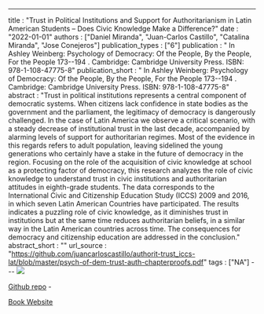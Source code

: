 ---
title : "Trust in Political Institutions and Support for Authoritarianism in Latin American Students – Does Civic Knowledge Make a Difference?"
date : "2022-01-01"
authors : ["Daniel Miranda", "Juan-Carlos Castillo", "Catalina Miranda", "Jose Conejeros"]
publication_types : ["6"]
publication : " In Ashley Weinberg: Psychology of Democracy: Of the People, By the People, For the People 173--194 . Cambridge: Cambridge University Press. ISBN: 978-1-108-47775-8"
publication_short : " In Ashley Weinberg: Psychology of Democracy: Of the People, By the People, For the People 173--194 . Cambridge: Cambridge University Press. ISBN: 978-1-108-47775-8"
abstract : "Trust in political institutions represents a central component of democratic systems. When citizens lack confidence in state bodies as the government and the parliament, the legitimacy of democracy is dangerously challenged. In the case of Latin America we observe a critical scenario, with a steady decrease of institutional trust in the last decade, accompanied by alarming levels of support for authoritarian regimes. Most of the evidence in this regards refers to adult population, leaving sidelined the young generations who certainly have a stake in the future of democracy in the region. Focusing on the role of the acquisition of civic knowledge at school as a protecting factor of democracy, this research analyzes the role of civic knowledge to understand trust in civic institutions and authoritarian attitudes in eighth-grade students. The data corresponds to the International Civic and Citizenship Education Study (ICCS) 2009 and 2016, in which seven Latin American Countries have participated. The results indicates a puzzling role of civic knowledge, as it diminishes trust in institutions but at the same time reduces authoritarian beliefs, in a similar way in the Latin American countries across time. The consequences for democracy and citizenship education are addressed in the conclusion."
abstract_short : ""
url_source : "https://github.com/juancarloscastillo/authorit-trust_iccs-lat/blob/master/psych-of-dem-trust-auth-chapterproofs.pdf"
tags : ["NA"]
--- ![](https://assets.cambridge.org/97811087/45093/cover/9781108745093.jpg)

[Github repo](https://github.com/juancarloscastillo/authorit-trust_iccs-lat) - 

[Book Website](https://www.cambridge.org/core/books/psychology-of-democracy/87D5FCF7E4B87CE6E86A875E5ABBB416)
